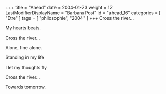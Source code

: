 +++
title = "Ahead"
date = 2004-01-23
weight = 12
LastModifierDisplayName = "Barbara Post"
id = "ahead_16"
categories = [ "Etre" ]
tags = [ "philosophie", "2004" ]
+++
Cross the river...

My hearts beats.

Cross the river...

Alone, fine alone.

Standing in my life

I let my thoughts fly

Cross the river...

Towards tomorrow.
